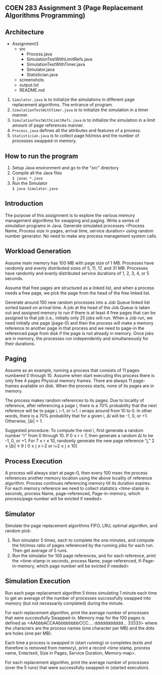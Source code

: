 ## COEN 283 Assignment 3 (Page Replacement Algorithms Programming)

Architecture
------------------------------------------
- Assignment3
   - src
     - Process.java
     - SimulationTestWithLimitRefs.java
     - SimulationTestWithTimer.java
     - Simulator.java
     - Statistician.java
   - screenshots
   - output.txt
   - README.md



1. `Simulator.java` is to initialize the simulations in different page replacement algorithms. The entrance of program.
2. `SimulationTestWithTimer.java` is to initialize the simulation in a timer manner.
3. `SimulationTestWithLimitRefs.java` is to initialize the simulation in a limit amount of page references manner.
4. `Process.java` defines all the attributes and features of a process.
5. `Statistician.java` is to collect page hit/miss and the number of processes swapped-in memory.


How to run the program
------------------------------------------
1. Setup Java environment and go to the "src" directory
2. Compile all the Java files  
   `$ javac *.java`
3. Run the Simulator  
   `$ java Simulator.java`

Introduction
-------------
The purpose of this assignment is to explore the various memory management algorithms for swapping and paging. 
Write a series of simulation programs in Java. Generate simulated processes 
<Process Name, Process size in pages, arrival time, service duration> using random number generator. 
No need to make any process management system calls.

Workload Generation
------------------------------
Assume main memory has 100 MB with page size of 1 MB. Processes have randomly and evenly distributed sizes of 
5, 11, 17, and 31 MB. Processes have randomly and evenly distributed service durations of 1, 2, 3, 4, or 5 seconds.

Assume that free pages are structured as a linked list, and when a process needs a free page, 
we pick the page from the head of the free linked list.

Generate around 150 new random processes into a Job Queue linked list sorted based on arrival time. 
A job at the head of the Job Queue is taken out and assigned memory to run if there is at least 4 free pages that 
can be assigned to that job (i.e., initially only 25 jobs will run. When a Job run, we need initially one page (page-0) 
and then the process will make a memory reference to another page in that process and we need to page-in 
the referenced page from disk if the page is not already in memory. Once jobs are in memory, the processes 
run independently and simultaneously for their durations.

Paging
------------------------------
Assume as an example, running a process that consists of 11 pages numbered 0 through 10. 
Assume when start executing this process there is only free 4 pages Physical memory frames. 
There are always 11 page-frames available on disk. When the process starts, none of its pages are in memory.

The process makes random references to its pages. Due to locality of reference, after referencing a page i, there is a 
70% probability that the next reference will be to page i, i-1, or i+1. i wraps around from 10 to 0. In other words, 
there is a 70% probability that for a given i, ∆i will be -1, 0, or +1. Otherwise, |∆i| > 1.

Suggested procedure:
To compute the next i, first generate a random number “r” from 0 through 10.
If 0 ≤ r < 7, then generate a random ∆i to be -1, 0, or +1.
For 7 ≤ r ≤ 10, randomly generate the new page reference “j,” 2 ≤ |∆i| ≤ 9
[ 0 ≤ j ≤ i-2 or i+2 ≤ j ≤ 10]

Process Execution
------------------------------
A process will always start at page-0, then every 100 msec the process references another memory location 
using the above locality of reference algorithm. Process continues referencing memory till its duration expires. 
For each memory reference we need to collect statistics <time-stamp in seconds, process Name, page-referenced, 
Page-in-memory, which process/page number will be evicted if needed>

Simulator
------------------------------
Simulate the page replacement algorithms FIFO, LRU, optimal algorithm, and random pick:
1. Run simulator 5 times, each to complete the one minutes, and compute the hit/miss ratio of pages referenced 
by the running jobs for each run. Then get average of 5 runs.
2. Run the simulator for 100 page references, and for each reference, print the 
<time-stamp in seconds, process Name, page-referenced, if-Page-in-memory, which page number will be evicted if needed>

Simulation Execution
------------------------------
Run each page replacement algorithm 5 times simulating 1 minute each time to get an average of the number of 
processes successfully swapped into memory (but not necessarily completed) during the minute.

For each replacement algorithm, print the average number of processes that were successfully Swapped-in. 
Memory map for the 100 pages is defined as <AAbbbACCAAbbbbbbbbCCC.... ddddddddddd... 33333> where the characters 
are the process names (one character per MB) and the dots are holes (one per MB).

Each time a process is swapped in (start running) or completes (exits and therefore is removed from memory), 
print a record <time stamp, process name, Enter/exit, Size in Pages, Service Duration, Memory-map>.

For each replacement algorithm, print the average number of processes (over the 5 runs) 
that were successfully swapped-in (started execution).